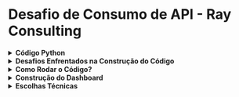 # Desafio de Consumo de API - Ray Consulting

<details>
<summary><strong>Código Python</strong></summary>

O código utiliza a biblioteca googleapiclient e uma chave API do YouTube para consumir dados da playlist [Formula 1](https://www.youtube.com/playlist?list=PLfoNZDHitwjUv0pjTwlV1vzaE0r7UDVDR). O script gera uma planilha com o número de visualizações, comentários, likes, descrição, título, id do vídeo, data de publicação, duração e palavras-chaves.

</details>

<details>
<summary><strong>Desafios Enfrentados na Construção do Código</strong></summary>

- **Entender como cadastrar uma chave API Google**, além da criação do projeto.
- **Entender os comandos e endpoints** para requisitar os dados corretos e específicos de playlists e dos vídeos.

</details>

<details>
<summary><strong>Como Rodar o Código?</strong></summary>

Siga os passos abaixo para configurar o ambiente:

1. **Faça um fork ou clone do repositório**:
   - Acesse o repositório no GitHub: [DesafioRay](https://github.com/rtmr01/DesafioRay)
   ```bash
   git clone https://github.com/rtmr01/DesafioRay
   ```

2. **Instale o Python 3**:
   - Certifique-se de ter a versão 3 do Python instalada.
   ```bash
   python --version
   ```

3. **Crie um ambiente virtual**:
   - No terminal, navegue até o diretório do projeto clonado e execute o seguinte comando:
   ```bash
   python -m venv venv
   ```
   - Ative o ambiente virtual:
   ```bash
   venv\Scripts\activate
   ```

4. **Instale as bibliotecas do Google**:
   - No terminal, execute os seguintes comandos:
   ```bash
   pip install -r requirements.txt
   ```

5. **Rode o código**:
   - No terminal, execute:
   ```bash
   python main.py
   ```

</details>

<details>
<summary><strong>Construção do Dashboard</strong></summary>

**Dashboard disponível [aqui](https://app.powerbi.com/view?r=eyJrIjoiNzBmM2IxZGQtNGZkNi00ZDk3LTliYTUtMzAwMWJhMGYwNTU1IiwidCI6ImUyZjc3ZDAwLTAxNjMtNGNmNi05MmIwLTQ4NGJhZmY5ZGY3ZCJ9&pageName=af9a926c575b387b4403)**

O dashboard interativo foi construído com as seguintes ferramentas:

- **PowerBI**: Para visualização dos dados, alimentado pelo arquivo .csv gerada pelo código em Python no dia 09/12/2024 transformado em planilha **Excel**.
- **Figma**: Usado para estilizar o layout e a interface de usuário (UI).

### Desafios na Construção

O maior desafio na construção do dashboard foi a **transformação de dados**. Alguns obstáculos que surgiram:

- **Identificação de pilotos mais mencionados**: Foi necessário tratar a coluna de descrição, criando uma cópia e eliminando todos os caracteres (exceto o sobrenome dos pilotos) para criar uma lista integrada com os demais gráficos do dashboard.
- **Conversão de dados**: Alguns dados eram gerados como "strings", o que exigiu a conversão para números inteiros na planilha para que pudessem ser corretamente analisados.
- **Criação do exibidor de duração**: Os dados de duração do vídeo eram recebidos em dias (D:HH:MM:SS), foi necessário adicionar uma fórmula que multiplica por 86.400 os dias porque um dia tem exatamente 86.400 segundos (24 horas x 60 minutos x 60 segundos). Assim, transformamos a fração de dia em um número de segundos. Por exemplo, 0,000694 x 86400 vira algo como 60 segundos. Subtraí 1 segundo para corrigir um erro de arredondamento da API e do YouTube.

</details>

<details>
<summary><strong>Escolhas Técnicas</strong></summary>

- O código em **Python** retorna um arquivo CSV, um formato simples e amplamente compatível que pode ser aberto em formato **Excel** para visualização e manipulação de dados. Além disso, o formato CSV facilita a integração direta no Power BI, especialmente na aba de 'Transformar Dados', por sua simplicidade e eficiência. Essa escolha torna o código mais enxuto, enquanto permite flexibilidade para análise e uso em ferramentas populares como Excel e Power BI.
- A ferramenta de dashboard interativo escolhida foi o **Power BI** devido à sua ampla gama de possibilidades para criação de visualizações personalizadas, como a criação do gráfico de menções, integração eficiente com diversas fontes de dados, suporte a transformações avançadas por meio do Power Query e uma interface amigável que facilita a análise interativa. Além disso, o Power BI oferece recursos robustos para criação de relatórios dinâmicos, automação de atualizações de dados e compartilhamento de insights em diferentes plataformas.

</details>
